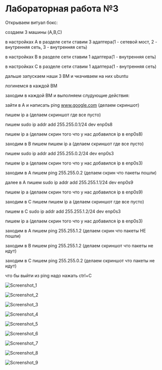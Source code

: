 # Лабораторная работа №3
Открываем витуал бокс:

создаем 3 машины (A,В,С)

в настройках А в разделе сети ставим 3 адаптера(1 - сетевой мост, 2 - внутренняя сеть, 3 - внутренняя сеть)

в настройках B в разделе сети ставим 1 адаптера(1 - внутренняя сеть)

в настройках C в разделе сети ставим 1 адаптера(1 - внутренняя сеть)

дальше запускаем наши 3 ВМ и чкачиваем на них ubuntu

логинемся в каждой ВМ 

заходим в каждой ВМ и выполняем слудующие действия:

зайти в А и написать ping www.google.com (делаем скриншот)

пишем ip a (делаем скриншот где все пусто)

пишем sudo ip addr add 255.255.0.1/24 dev enp0s8

пишем ip a (делаем скрин того что у нас добавился ip в enp0s8)

заходим в B пишем пишем ip a (делаем скриншот где все пусто)

пишем sudo ip addr add 255.255.0.2/24 dev enp0s3

пишем ip a (делаем скрин того что у нас добавился ip в enp0s3)

заходим в А пишем ping 255.255.0.2 (делаем скрин что пакеты пошли)

далее в А пишем sudo ip addr add 255.255.1.1/24 dev enp0s9

пишем ip a (делаем скрин того что у нас добавился ip в enp0s9)

заходим в C пишем пишем ip a (делаем скриншот где все пусто)

пишем в С sudo ip addr add 255.255.1.2/24 dev enp0s3

пишем ip a (делаем скрин того что у нас добавился ip в enp0s3)

заходим в А пишем ping 255.255.1.2 (делаем скрин что пакеты НЕ пошли)

заходим в B пишем ping 255.255.1.2 (делаем скриншот что пакеты не идут)

заходим в С пишем ping 255.255.0.2 (делаем скриншот что пакеты не идут)

что бы выйти из ping надо нажать ctrl+C



![Screenshot_1](https://github.com/user-attachments/assets/5259cb85-5a44-40c0-bec3-b58f9288b801)

![Screenshot_2](https://github.com/user-attachments/assets/b1f7458e-8756-4f6e-b0d4-3bca140e6bb2)

![Screenshot_3](https://github.com/user-attachments/assets/6a1c3cdc-2539-426a-b5db-d0a88d847c49)

![Screenshot_4](https://github.com/user-attachments/assets/59ed70ca-e907-4a10-b4c3-34737c55ea2d)

![Screenshot_5](https://github.com/user-attachments/assets/f4ea104a-8606-48d6-8952-a305bb2ef6e2)

![Screenshot_6](https://github.com/user-attachments/assets/5bb4a5ef-1396-4624-9106-b1ff930aafdc)

![Screenshot_7](https://github.com/user-attachments/assets/5789ab5b-4177-48d6-8d29-16746718bc57)

![Screenshot_8](https://github.com/user-attachments/assets/f4e775ea-9d0b-46a8-bf0a-d33f6d8ad0db)

![Screenshot_9](https://github.com/user-attachments/assets/3223d592-fbc4-4037-bbe7-83a90b4c81af)

